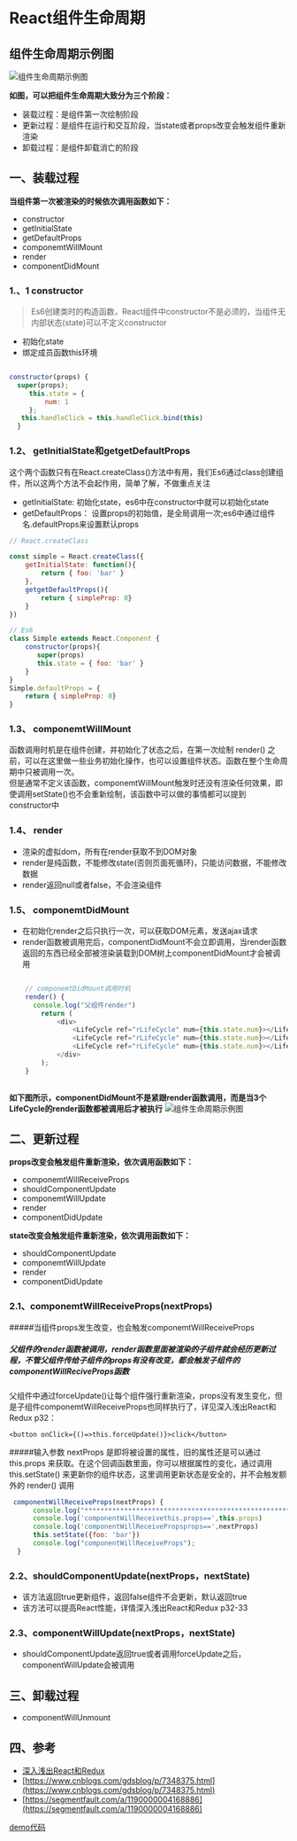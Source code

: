 # React组件生命周期

## 组件生命周期示例图
![组件生命周期示例图](./lifeCycle.png)		

**如图，可以把组件生命周期大致分为三个阶段：**

* 装载过程：是组件第一次绘制阶段
* 更新过程：是组件在运行和交互阶段，当state或者props改变会触发组件重新渲染
* 卸载过程：是组件卸载消亡的阶段 

## 一、装载过程
**当组件第一次被渲染的时候依次调用函数如下：**

* constructor
* getInitialState
* getDefaultProps
* componemtWillMount
* render
* componentDidMount

### 1.、1 constructor
> Es6创建类时的构造函数，React组件中constructor不是必须的，当组件无内部状态(state)可以不定义constructor

* 初始化state
* 绑定成员函数this环境

```javascript

constructor(props) {
  super(props);
     this.state = {
         num: 1
     };
   this.handleClick = this.handleClick.bind(this)
  }
```
### 1.2、 getInitialState和getgetDefaultProps
这个两个函数只有在React.createClass()方法中有用，我们Es6通过class创建组件，所以这两个方法不会起作用，简单了解，不做重点关注

* getInitialState: 初始化state，es6中在constructor中就可以初始化state
* getDefaultProps： 设置props的初始值，是全局调用一次;es6中通过组件名.defaultProps来设置默认props

```javascript
// React.createClass

const simple = React.createClass({
	getInitialState: function(){
		return { foo: 'bar' }
    },
	getgetDefaultProps(){
		return { simpleProp: 0}
    }
})

// Es6
class Simple extends React.Component {
	constructor(props){
       super(props)
       this.state = { foo: 'bar' }
    }
}
Simple.defaultProps = {
	return { simpleProp: 0}
}
```
### 1.3、 componemtWillMount
函数调用时机是在组件创建，并初始化了状态之后，在第一次绘制 render() 之前，可以在这里做一些业务初始化操作，也可以设置组件状态。函数在整个生命周期中只被调用一次。<br>
但是通常不定义该函数，componemtWillMount触发时还没有渲染任何效果，即使调用setState()也不会重新绘制，该函数中可以做的事情都可以提到constructor中

### 1.4、 render
* 渲染的虚拟dom，所有在render获取不到DOM对象
* render是纯函数，不能修改state(否则页面死循环)，只能访问数据，不能修改数据
* render返回null或者false，不会渲染组件
### 1.5、 componemtDidMount
* 在初始化render之后只执行一次，可以获取DOM元素，发送ajax请求
* render函数被调用完后，componentDidMount不会立即调用，当render函数返回的东西已经全部被渲染装载到DOM树上componentDidMount才会被调用

```javascript

	// componemtDidMount调用时机
    render() {
      console.log("父组件render")
        return (
            <div>
                <LifeCycle ref="rLifeCycle" num={this.state.num}></LifeCycle>
                <LifeCycle ref="rLifeCycle" num={this.state.num}></LifeCycle>
                <LifeCycle ref="rLifeCycle" num={this.state.num}></LifeCycle>
            </div>
        );
    }
    
```

**如下图所示，componentDidMount不是紧跟render函数调用，而是当3个LifeCycle的render函数都被调用后才被执行**
![组件生命周期示例图](./componentDidMount.png)	
## 二、更新过程
**props改变会触发组件重新渲染，依次调用函数如下：**

* componemtWillReceiveProps
* shouldComponentUpdate
* componemtWillUpdate
* render
* componentDidUpdate

**state改变会触发组件重新渲染，依次调用函数如下：**

* shouldComponentUpdate
* componemtWillUpdate
* render
* componentDidUpdate

### 2.1、componemtWillReceiveProps(nextProps)
#####当组件props发生改变，也会触发componemtWillReceiveProps
##### 父组件的render函数被调用，render函数里面被渲染的子组件就会经历更新过程，不管父组件传给子组件的props有没有改变，都会触发子组件的componentWillReciveProps函数

父组件中通过forceUpdate()让每个组件强行重新渲染，props没有发生变化，但是子组件componemtWillReceiveProps也同样执行了，详见深入浅出React和Redux p32：

	<button onClick={()=>this.forceUpdate()}>click</button>

#####输入参数 nextProps 是即将被设置的属性，旧的属性还是可以通过 this.props 来获取。在这个回调函数里面，你可以根据属性的变化，通过调用 this.setState() 来更新你的组件状态，这里调用更新状态是安全的，并不会触发额外的 render() 调用

```javascript
 componentWillReceiveProps(nextProps) {
      console.log("*******************************************************")
      console.log('componentWillReceivethis.props==',this.props)
      console.log('componentWillReceivePropsprops==',nextProps)
      this.setState({foo: 'bar'})
      console.log("componentWillReceiveProps");
  }
```
### 2.2、shouldComponentUpdate(nextProps，nextState)
* 该方法返回true更新组件，返回false组件不会更新，默认返回true
* 该方法可以提高React性能，详情深入浅出React和Redux p32-33

### 2.3、componentWillUpdate(nextProps，nextState)
* shouldComponentUpdate返回true或者调用forceUpdate之后，componentWillUpdate会被调用

## 三、卸载过程
* componentWillUnmount

## 四、参考
* [深入浅出React和Redux]()
* [https://www.cnblogs.com/gdsblog/p/7348375.html](https://www.cnblogs.com/gdsblog/p/7348375.html)
* [https://segmentfault.com/a/1190000004168886](https://segmentfault.com/a/1190000004168886)

[demo代码](https://github.com/mapingdjh/front-end-study/tree/master/js%E7%AC%94%E8%AE%B0/React/examples/lifeCycle/)
